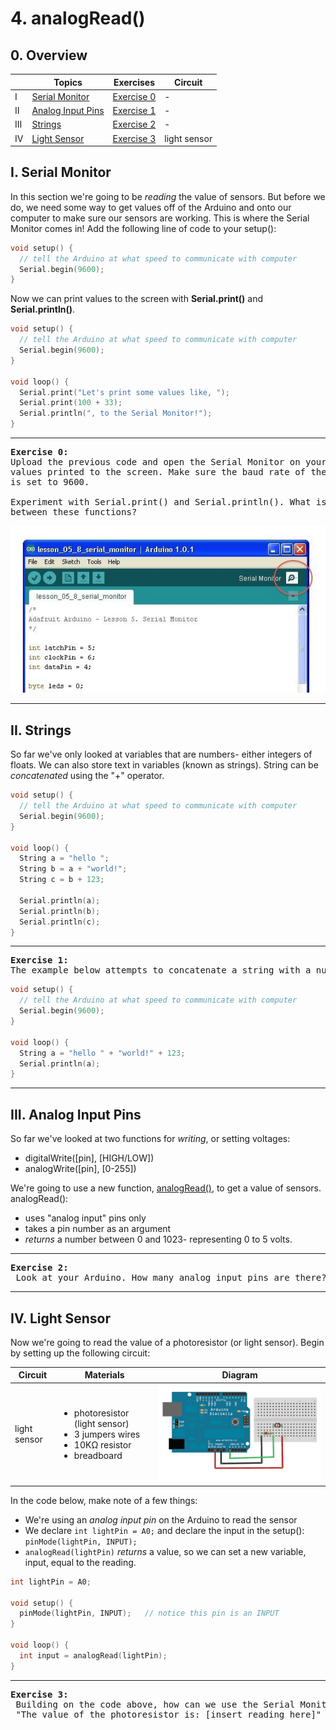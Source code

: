 # 4. analogRead()

## 0. Overview

|  | Topics | Exercises | Circuit |
| --- | --- | --- | --- |
| I | [Serial Monitor](#i-serial-monitor) | [Exercise 0](#ex0) | - |
| II | [Analog Input Pins](#ii-analog-input-pins)| [Exercise 1](#ex1) | - |
| III | [Strings](#iii-strings)| [Exercise 2](#ex2) | - |
| IV | [Light Sensor](#iv-light-sensor) | [Exercise 3](#ex3) | light sensor |

## I. Serial Monitor
In this section we're going to be *reading* the value of sensors. But before we do, we need some way to get values off of the Arduino and onto our computer to make sure our sensors are working. This is where the Serial Monitor comes in! Add the following line of code to your setup():

```c++
void setup() {
  // tell the Arduino at what speed to communicate with computer
  Serial.begin(9600);
}
```

Now we can print values to the screen with **Serial.print()** and **Serial.println()**.

```c++
void setup() {
  // tell the Arduino at what speed to communicate with computer
  Serial.begin(9600);
}

void loop() {
  Serial.print("Let's print some values like, ");
  Serial.print(100 + 33);
  Serial.println(", to the Serial Monitor!");   
}
```

---

<a name="ex0"></a>
<pre>
<b>Exercise 0:</b>
Upload the previous code and open the Serial Monitor on your computer to see
values printed to the screen. Make sure the baud rate of the Serial Monitor
is set to 9600.

Experiment with Serial.print() and Serial.println(). What is the difference
between these functions?
</pre>

![alt text](../images/serialmon.jpg)

---

## II. Strings
So far we've only looked at variables that are numbers- either integers of floats. We can also store text in variables (known as strings). String can be *concatenated* using the "+" operator.

```c++
void setup() {
  // tell the Arduino at what speed to communicate with computer
  Serial.begin(9600);
}

void loop() {
  String a = "hello ";
  String b = a + "world!";
  String c = b + 123;

  Serial.println(a);
  Serial.println(b);
  Serial.println(c);
}
```

---

<a name="ex1"></a>
<pre>
<b>Exercise 1:</b>
The example below attempts to concatenate a string with a number and print with the result, but it doesn't compile. Read the <a href="https://www.arduino.cc/en/Tutorial/StringAdditionOperator"String concatenation page</a> to see if you can figure out why.
</pre>

```c++
void setup() {
  // tell the Arduino at what speed to communicate with computer
  Serial.begin(9600);
}

void loop() {
  String a = "hello " + "world!" + 123;
  Serial.println(a);
}
```

---

## III. Analog Input Pins
So far we've looked at two functions for *writing*, or setting voltages:
* digitalWrite([pin], [HIGH/LOW])
* analogWrite([pin], [0-255])

We're going to use a new function, [analogRead()](https://www.arduino.cc/en/Reference/AnalogRead), to get a value of sensors. analogRead():
* uses "analog input" pins only
* takes a pin number as an argument
* *returns* a number between 0 and 1023- representing 0 to 5 volts.

---

<a name="ex2"></a>
<pre>
<b>Exercise 2:</b>
 Look at your Arduino. How many analog input pins are there?
</pre>

---

## IV. Light Sensor
Now we're going to read the value of a photoresistor (or light sensor). Begin by setting up the following circuit:

| Circuit | Materials | Diagram |
| --- | --- | --- |
| light sensor | <ul><li>photoresistor (light sensor)</li><li>3 jumpers wires</li><li>10KΩ resistor</li><li>breadboard</li></ul> | ![photoresistor arduino](../images/photo.png) |


In the code below, make note of a few things:
* We're using an *analog input pin* on the Arduino to read the sensor
* We declare `int lightPin = A0;` and declare the input in the setup(): `pinMode(lightPin, INPUT);`
* `analogRead(lightPin)` *returns* a value, so we can set a new variable, input, equal to the reading.

```c++
int lightPin = A0;  

void setup() {
  pinMode(lightPin, INPUT);   // notice this pin is an INPUT
}

void loop() {
  int input = analogRead(lightPin);
}
```

---

<a name="ex3"></a>
<pre>
<b>Exercise 3:</b>
 Building on the code above, how can we use the Serial Monitor to print:
 "The value of the photoresistor is: [insert reading here]"
</pre>
